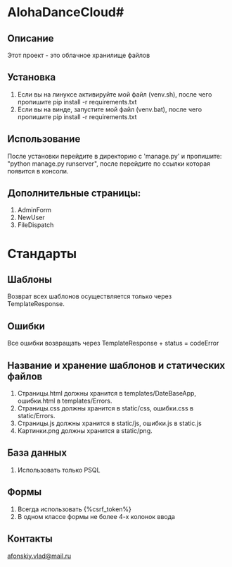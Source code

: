 # AlohaDanceCloud# 

## Описание
Этот проект - это облачное хранилище файлов 
## Установка
1. Если вы на линуксе активируйте мой файл (venv.sh), после чего пропишите pip install -r requirements.txt
2. Если вы на винде, запустите мой файл (venv.bat), после чего пропишите pip install -r requirements.txt

## Использование
После установки перейдите в директорию с 'manage.py' и пропишите: "python manage.py runserver", после перейдите по ссылки 
которая появится в консоли.

## Дополнительные страницы:
1. AdminForm
2. NewUser
3. FileDispatch

# Стандарты 

## Шаблоны 
Возврат всех шаблонов осуществляется только через TemplateResponse. 

## Ошибки
Все ошибки возвращать через TemplateResponse + status = codeError

## Название и хранение шаблонов и статических файлов 
1. Страницы.html должны хранится в templates/DateBaseApp, ошибки.html в templates/Errors.
2. Страницы.css должны хранится в static/css, ошибки.css в static/Errors.
3. Страницы.js должны хранится в static/js, ошибки.js в static.js
4. Картинки.png должны хранится в static/png.

## База данных
1. Использовать только PSQL

## Формы
1. Всегда использовать {%csrf_token%}
2. В одном классе формы не более 4-х колонок ввода 

## Контакты
afonskiy.vlad@mail.ru 
